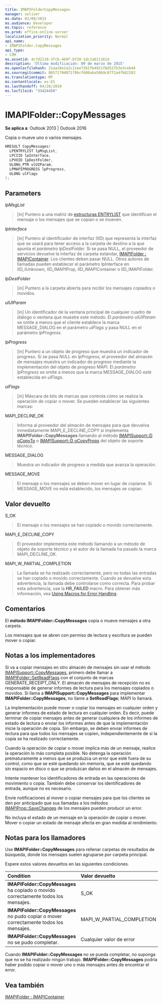 ```yaml
---
title: IMAPIFolderCopyMessages
manager: soliver
ms.date: 03/09/2015
ms.audience: Developer
ms.topic: reference
ms.prod: office-online-server
localization_priority: Normal
api_name:
- IMAPIFolder.CopyMessages
api_type:
- COM
ms.assetid: 4c7d2110-3fcb-4b9f-bf20-1dc1a611161d
description: 'Última modificación: 09 de marzo de 2015'
ms.openlocfilehash: 21aa28e1a2c11ee7361fb4921f8d527b3e3ceb44
ms.sourcegitcommit: 8657170d071f9bcf680aba50b9c07f2a4fb82283
ms.translationtype: MT
ms.contentlocale: es-ES
ms.lasthandoff: 04/28/2019
ms.locfileid: "33424458"
---
```

# <a name="imapifoldercopymessages"></a>IMAPIFolder::CopyMessages

  
  
**Se aplica a**: Outlook 2013 | Outlook 2016 
  
Copia o mueve uno o varios mensajes.
  
```cpp
HRESULT CopyMessages(
  LPENTRYLIST lpMsgList,
  LPCIID lpInterface,
  LPVOID lpDestFolder,
  ULONG_PTR ulUIParam,
  LPMAPIPROGRESS lpProgress,
  ULONG ulFlags
);
```

## <a name="parameters"></a>Parameters

 _lpMsgList_
  
> [in] Puntero a una matriz de [estructuras ENTRYLIST](entrylist.md) que identifican el mensaje o los mensajes que se copian o se mueven. 
    
 _lpInterface_
  
> [in] Puntero al identificador de interfaz (IID) que representa la interfaz que se usará para tener acceso a la carpeta de destino a la que apunta el _parámetro lpDestFolder._ Si se pasa NULL, el proveedor de servicios devuelve la interfaz de carpeta estándar, [IMAPIFolder : IMAPIContainer](imapifolderimapicontainer.md). Los clientes deben pasar NULL. Otros autores de llamadas pueden establecer el parámetro lpInterface en  _IID_IUnknown,_ IID_IMAPIProp, IID_IMAPIContainer o IID_IMAPIFolder. 
    
 _lpDestFolder_
  
> [in] Puntero a la carpeta abierta para recibir los mensajes copiados o movidos.
    
 _ulUIParam_
  
> [in] Un identificador de la ventana principal de cualquier cuadro de diálogo o ventana que muestre este método. El _parámetro ulUIParam_ se omite a menos que el cliente establece la marca MESSAGE_DIALOG en el parámetro _ulFlags_ y pasa NULL en el parámetro _lpProgress._ 
    
 _lpProgress_
  
> [in] Puntero a un objeto de progreso que muestra un indicador de progreso. Si se pasa NULL en  _lpProgress,_ el proveedor del almacén de mensajes muestra un indicador de progreso mediante la implementación del objeto de progreso MAPI. El  _parámetro lpProgress_ se omite a menos que la marca MESSAGE_DIALOG esté establecida en  _ulFlags_.
    
 _ulFlags_
  
> [in] Máscara de bits de marcas que controla cómo se realiza la operación de copiar o mover. Se pueden establecer las siguientes marcas:
    
MAPI_DECLINE_OK 
  
> Informa al proveedor del almacén de mensajes para que devuelva inmediatamente MAPI_E_DECLINE_COPY si implementa **IMAPIFolder::CopyMessages** llamando al método [IMAPISupport::D oCopyTo](imapisupport-docopyto.md) o [IMAPISupport::D oCopyProps](imapisupport-docopyprops.md) del objeto de soporte técnico. 
    
MESSAGE_DIALOG 
  
> Muestra un indicador de progreso a medida que avanza la operación.
    
MESSAGE_MOVE 
  
> El mensaje o los mensajes se deben mover en lugar de copiarse. Si MESSAGE_MOVE no está establecido, los mensajes se copian.
    
## <a name="return-value"></a>Valor devuelto

S_OK 
  
> El mensaje o los mensajes se han copiado o movido correctamente.
    
MAPI_E_DECLINE_COPY 
  
> El proveedor implementa este método llamando a un método de objeto de soporte técnico y el autor de la llamada ha pasado la marca MAPI_DECLINE_OK.
    
MAPI_W_PARTIAL_COMPLETION 
  
> La llamada se ha realizado correctamente, pero no todas las entradas se han copiado o movido correctamente. Cuando se devuelve esta advertencia, la llamada debe controlarse como correcta. Para probar esta advertencia, use la **HR_FAILED** macro. Para obtener más información, vea [Using Macros for Error Handling](using-macros-for-error-handling.md).
    
## <a name="remarks"></a>Comentarios

El **método IMAPIFolder::CopyMessages** copia o mueve mensajes a otra carpeta. 
  
Los mensajes que se abren con permiso de lectura y escritura se pueden mover o copiar. 
  
## <a name="notes-to-implementers"></a>Notas a los implementadores

Si va a copiar mensajes en otro almacén de mensajes sin usar el método [IMAPISupport::CopyMessages,](imapisupport-copymessages.md) primero debe llamar a [IMAPIFolder::SetReadFlags](imapifolder-setreadflags.md) con el conjunto de marcas GENERATE_RECEIPT_ONLY. El almacén de mensajes de recepción no es responsable de generar informes de lectura para los mensajes copiados o movidos. Si llama a **IMAPISupport::CopyMessages** para implementar **IMAPIFolder::CopyMessages**, no llame a **SetReadFlags**; MAPI lo llamará. 
  
La implementación puede mover o copiar los mensajes en cualquier orden y generar informes de estado de lectura en cualquier orden. Es decir, puede terminar de copiar mensajes antes de generar cualquiera de los informes de estado de lectura o enviar los informes antes de que la implementación inicie la operación de copia. Sin embargo, se deben enviar informes de lectura para que todos los mensajes se copien, independientemente de si la copia se ha realizado correctamente.
  
Cuando la operación de copiar o mover implica más de un mensaje, realice la operación lo más completa posible. No detenga la operación prematuramente a menos que se produzca un error que esté fuera de su control, como que se esté quedando sin memoria, que se esté quedando sin espacio en disco o que se produzcan daños en el almacén de mensajes.
  
Intente mantener los identificadores de entrada en las operaciones de movimiento o copia. También debe conservar los identificadores de entrada, aunque no es necesario.
  
Envíe notificaciones al mover o copiar mensajes para que los clientes se den por anticipado que sus llamadas a los métodos [IMAPIProp::SaveChanges](imapiprop-savechanges.md) de los mensajes pueden producir un error. 
  
No incluya el estado de un mensaje en la operación de copiar o mover. Mover o copiar un estado de mensaje afecta en gran medida al rendimiento.
  
## <a name="notes-to-callers"></a>Notas para los llamadores

Use **IMAPIFolder::CopyMessages** para rellenar carpetas de resultados de búsqueda, donde los mensajes suelen agruparse por carpeta principal. 
  
Espere estos valores devueltos en las siguientes condiciones.
  
|**Condition**|**Valor devuelto**|
|:-----|:-----|
|**IMAPIFolder::CopyMessages** ha copiado o movido correctamente todos los mensajes.  <br/> |S_OK  <br/> |
|**IMAPIFolder::CopyMessages** no pudo copiar o mover correctamente todos los mensajes.  <br/> |MAPI_W_PARTIAL_COMPLETION  <br/> |
|**IMAPIFolder::CopyMessages** no se pudo completar.  <br/> |Cualquier valor de error  <br/> |
   
Cuando **IMAPIFolder::CopyMessages** no se pueda completar, no suponga que no se ha realizado ningún trabajo. **IMAPIFolder::CopyMessages** podría haber podido copiar o mover uno o más mensajes antes de encontrar el error. 
  
## <a name="see-also"></a>Vea también



[IMAPIFolder : IMAPIContainer](imapifolderimapicontainer.md)

